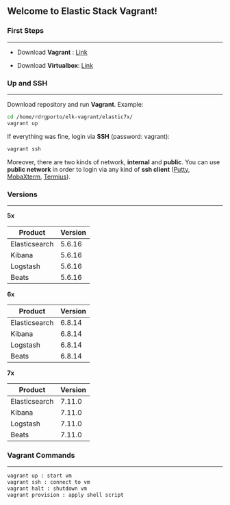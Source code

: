 ## Welcome to Elastic Stack Vagrant!

### First Steps
------

- Download **Vagrant** : [Link](https://www.vagrantup.com/downloads.html)

- Download **Virtualbox**: [Link](https://www.virtualbox.org/wiki/Downloads)

### Up and SSH
------

Download repository and run **Vagrant**. Example:

```bash
cd /home/rdrgporto/elk-vagrant/elastic7x/
vagrant up
```

If everything was fine, login via **SSH** (password: vagrant):

```bash
vagrant ssh
```

Moreover, there are two kinds of network, **internal** and **public**. You can use **public network** in order to login via any kind of **ssh client** ([Putty](https://www.putty.org/), [MobaXterm](https://mobaxterm.mobatek.net/), [Termius](https://www.termius.com/)).

### Versions
------

**5x**

| Product       | Version |
| ------------- | ------- |
| Elasticsearch | 5.6.16  |
| Kibana        | 5.6.16  |
| Logstash      | 5.6.16  |
| Beats         | 5.6.16  |

**6x**

| Product       | Version |
| ------------- | ------- |
| Elasticsearch | 6.8.14  |
| Kibana        | 6.8.14  |
| Logstash      | 6.8.14  |
| Beats         | 6.8.14  |

**7x**

| Product       | Version |
| ------------- | ------- |
| Elasticsearch | 7.11.0  |
| Kibana        | 7.11.0  |
| Logstash      | 7.11.0  |
| Beats         | 7.11.0  |

### Vagrant Commands
------

```bash
vagrant up : start vm
vagrant ssh : connect to vm
vagrant halt : shutdown vm
vagrant provision : apply shell script
```
